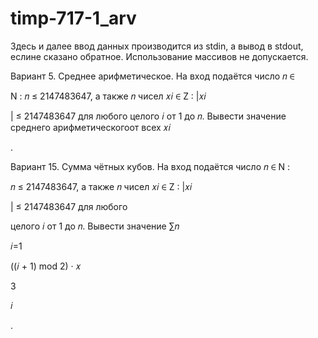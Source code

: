 # timp-717-1_arv

Здесь и далее ввод данных производится из stdin, а вывод в stdout, еслине сказано обратное. Использование массивов не допускается.

Вариант 5. Среднее арифметическое. На вход подаётся число 𝑛 ∈

N : 𝑛 ≤ 2147483647, а также 𝑛 чисел 𝑥𝑖 ∈ Z : |𝑥𝑖

| ≤ 2147483647 для любого целого 𝑖 от 1 до 𝑛. Вывести значение среднего арифметическогоот всех 𝑥𝑖

.

Вариант 15. Сумма чётных кубов. На вход подаётся число 𝑛 ∈ N :

𝑛 ≤ 2147483647, а также 𝑛 чисел 𝑥𝑖 ∈ Z : |𝑥𝑖

| ≤ 2147483647 для любого

целого 𝑖 от 1 до 𝑛. Вывести значение ∑︁𝑛

𝑖=1

((𝑖 + 1) mod 2) · 𝑥

3

𝑖

.
